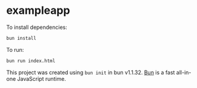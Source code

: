 # exampleapp

To install dependencies:

```bash
bun install
```

To run:

```bash
bun run index.html
```

This project was created using `bun init` in bun v1.1.32. [Bun](https://bun.sh) is a fast all-in-one JavaScript runtime.
